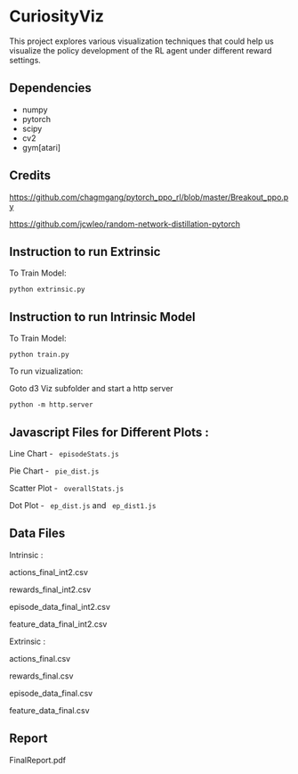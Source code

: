 # CuriosityViz
This project explores various visualization techniques that could help us visualize the policy development of the RL agent under different reward settings.

## Dependencies
* numpy
* pytorch
* scipy
* cv2
* gym[atari]

## Credits
https://github.com/chagmgang/pytorch_ppo_rl/blob/master/Breakout_ppo.py

https://github.com/jcwleo/random-network-distillation-pytorch

## Instruction to run Extrinsic

To Train Model:

```
python extrinsic.py 
```
## Instruction to run Intrinsic Model

To Train Model:

```
python train.py 
```


To run vizualization:

Goto d3 Viz subfolder and start a http server
```
python -m http.server 
```
## Javascript Files for Different Plots : 

Line Chart - ``` episodeStats.js```

Pie Chart - ``` pie_dist.js```

Scatter Plot - ``` overallStats.js```

Dot Plot - ``` ep_dist.js``` and ``` ep_dist1.js```

## Data Files
Intrinsic : 

actions_final_int2.csv

rewards_final_int2.csv

episode_data_final_int2.csv

feature_data_final_int2.csv

Extrinsic :

actions_final.csv

rewards_final.csv

episode_data_final.csv

feature_data_final.csv

## Report

FinalReport.pdf
